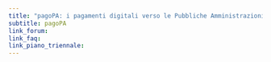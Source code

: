 ```yaml
---
title: "pagoPA: i pagamenti digitali verso le Pubbliche Amministrazioni"
subtitle: pagoPA
link_forum:
link_faq:
link_piano_triennale:
---
```

